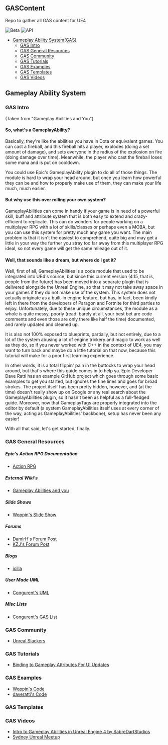 ## **GASContent**
Repo to gather all GAS content for UE4

![Beta](https://img.shields.io/badge/Gameplay%20Ability%20System-Beta-yellowgreen.svg) ![API](https://img.shields.io/badge/API%20Documentation-Some-yellowgreen.svg)

- [Gameplay Ability System(GAS)](#gameplay-ability-system)
  - [GAS Intro](#gas-intro)
  - [GAS General Resources](#gas-general-resources)
  - [GAS Community](#gas-community)
  - [GAS Tutorials](#gas-tutorials)
  - [GAS Examples](#gas-examples)
  - [GAS Templates](#gas-templates)
  - [GAS Videos](#gas-videos)

## Gameplay Ability System

### GAS Intro
(Taken from "Gameplay Abilities and You")

#### So, what's a GameplayAbility?

Basically, they're like the abilities you have in Dota or equivalent games. You can cast a fireball, and this fireball hits a player, explodes (doing a set amount of damage), and sets everyone in the radius of the explosion on fire (doing damage over time). Meanwhile, the player who cast the fireball loses some mana and is put on cooldown.

You could use Epic's GameplayAbility plugin to do all of those things. The module is hard to wrap your head around, but once you learn how powerful they can be and how to properly make use of them, they can make your life much, much easier.

#### But why use this over rolling your own system?

GameplayAbilities can come in handy if your game is in need of a powerful skill, buff and attribute system that is both easy to extend and crazy-efficient to replicate. This can do wonders for people working on a multiplayer RPG with a lot of skills/classes or perhaps even a MOBA, but you can use this system for pretty much any game you want. The main problem is that it isn't the easiest to comprehend, quite big and may get a little in your way the further you stray too far away from this multiplayer RPG ideal, so not every game will get the same mileage out of it.

#### Well, that sounds like a dream, but where do I get it?

Well, first of all, GameplayAbilities is a code module that used to be integrated into UE4's source, but since this current version (4.15, that is, people from the future) has been moved into a separate plugin that is delivered alongside the Unreal Engine, so that it may not take away space in your games if they do not make use of the system. This system does not actually originate as a built-in engine feature, but has, in fact, been kindly left in there from the developers of Paragon and Fortnite for third parties to enjoy. Unfortunately, due to these unique circumstances, the module as a whole is quite messy, poorly (read: barely at all, your best bet are code comments and even those are only there like half the time) documented, and rarely updated and cleaned up.

It is also not 100% exposed to blueprints, partially, but not entirely, due to a lot of the system abusing a lot of engine trickery and magic to work as well as they do, so if you never worked with C++ in the context of UE4, you may want to turn back and maybe do a little tutorial on that now, because this tutorial will make for a poor first learning experience.

In other words, it is a total flippin' pain in the buttocks to wrap your head around, but that's where this guide comes in to help ya. Epic Developer Dave Ratti has an example GitHub project which goes through some basic examples to get you started, but ignores the fine lines and goes for broad strokes. The project itself has been pretty hidden, however, and (at the time) doesn't really show up on Google or any real search about the GameplayAbilities plugin, so it hasn't been as helpful as a full-fledged guide. Moreover, now that GameplayTags are properly integrated into the editor by default (a system GameplayAbilities itself uses at every corner of the way, acting as GameplayAbilities' backbone), setup has never been any easier!

With all that said, let's get started, finally.

### GAS General Resources
##### Epic's Action RPG Documentation
* [Action RPG](https://webcache.googleusercontent.com/search?q=cache:https://docs.unrealengine.com/en-us/Resources/SampleGames/ARPG)
##### External Wiki's
* [Gameplay Abilities and you](https://wiki.unrealengine.com/GameplayAbilities_and_You)
##### Slide Shows
* [Woppin's Slide Show](https://docs.google.com/presentation/d/1GeuDO2as1b12ei5OHh6jyfxczVYymXJQDBWoRLDMpOI/edit#slide=id.g38b84aa984_0_32Videos)
##### Forums
* [DamirH's Forum Post](https://forums.unrealengine.com/showthread.php?143688-Comprehensive-GameplayAbilities-Analysis-Series&p=702209)
* [KZJ's Forum Post](https://forums.unrealengine.com/community/community-content-tools-and-tutorials/110113-gameplayabilities-and-you)
##### Blogs
* [jcilla](http://jcilla.github.io/ue4/2017/05/18/intro-to-gameplay-abilities.html)
##### User Made UML
* [Congurent's UML](https://github.com/FuzzySockets/GAS-Resources/blob/master/images/GAS-UML-WIP.jpg)
##### Misc Lists
* [Congurent's GAS List](https://github.com/FuzzySockets/GAS-Resources)
### GAS Community
* [Unreal Slackers](http://unrealslackers.org/)
### GAS Tutorials
* [Binding to Gameplay Attributes For UI Updates](Tutorial_Attribute_Delegates.md)

### GAS Examples
* [Woppin's Code](https://github.com/michaeltchapman/MCGameplayAbilities)
* [daveratti's Code](https://github.com/daveratti/GameplayAbilitiesSample)

### GAS Templates

### GAS Videos
* [Intro to Gameplay Abilities in Unreal Engine 4 by SabreDartStudios](https://www.youtube.com/watch?v=Ev2P6BTUxN0)
* [Sydney Unreal Meetup](https://www.youtube.com/watch?v=OyiweL2nPac)

